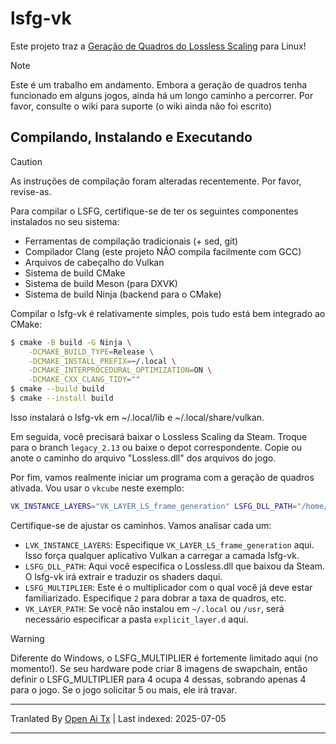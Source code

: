 # lsfg-vk
Este projeto traz a [Geração de Quadros do Lossless Scaling](https://store.steampowered.com/app/993090/Lossless_Scaling/) para Linux!
>[!NOTE]
> Este é um trabalho em andamento. Embora a geração de quadros tenha funcionado em alguns jogos, ainda há um longo caminho a percorrer. Por favor, consulte o wiki para suporte (o wiki ainda não foi escrito)

## Compilando, Instalando e Executando

>[!CAUTION]
> As instruções de compilação foram alteradas recentemente. Por favor, revise-as.

Para compilar o LSFG, certifique-se de ter os seguintes componentes instalados no seu sistema:
- Ferramentas de compilação tradicionais (+ sed, git)
- Compilador Clang (este projeto NÃO compila facilmente com GCC)
- Arquivos de cabeçalho do Vulkan
- Sistema de build CMake
- Sistema de build Meson (para DXVK)
- Sistema de build Ninja (backend para o CMake)

Compilar o lsfg-vk é relativamente simples, pois tudo está bem integrado ao CMake:
```bash
$ cmake -B build -G Ninja \
    -DCMAKE_BUILD_TYPE=Release \
    -DCMAKE_INSTALL_PREFIX=~/.local \
    -DCMAKE_INTERPROCEDURAL_OPTIMIZATION=ON \
    -DCMAKE_CXX_CLANG_TIDY=""
$ cmake --build build
$ cmake --install build
```
Isso instalará o lsfg-vk em ~/.local/lib e ~/.local/share/vulkan.

Em seguida, você precisará baixar o Lossless Scaling da Steam. Troque para o branch `legacy_2.13` ou baixe o depot correspondente.
Copie ou anote o caminho do arquivo "Lossless.dll" dos arquivos do jogo.

Por fim, vamos realmente iniciar um programa com a geração de quadros ativada. Vou usar o `vkcube` neste exemplo:
```bash
VK_INSTANCE_LAYERS="VK_LAYER_LS_frame_generation" LSFG_DLL_PATH="/home/pancake/games/Lossless Scaling/Lossless.dll" LSFG_MULTIPLIER=4 vkcube
```
Certifique-se de ajustar os caminhos. Vamos analisar cada um:
- `LVK_INSTANCE_LAYERS`: Especifique `VK_LAYER_LS_frame_generation` aqui. Isso força qualquer aplicativo Vulkan a carregar a camada lsfg-vk.
- `LSFG_DLL_PATH`: Aqui você especifica o Lossless.dll que baixou da Steam. O lsfg-vk irá extrair e traduzir os shaders daqui.
- `LSFG_MULTIPLIER`: Este é o multiplicador com o qual você já deve estar familiarizado. Especifique `2` para dobrar a taxa de quadros, etc.
- `VK_LAYER_PATH`: Se você não instalou em `~/.local` ou `/usr`, será necessário especificar a pasta `explicit_layer.d` aqui.

>[!WARNING]
> Diferente do Windows, o LSFG_MULTIPLIER é fortemente limitado aqui (no momento!). Se seu hardware pode criar 8 imagens de swapchain, então definir o LSFG_MULTIPLIER para 4 ocupa 4 dessas, sobrando apenas 4 para o jogo. Se o jogo solicitar 5 ou mais, ele irá travar.

---

Tranlated By [Open Ai Tx](https://github.com/OpenAiTx/OpenAiTx) | Last indexed: 2025-07-05

---